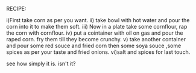 RECIPE:

i)First take corn as per you want.
ii) take bowl with hot water and pour the corn into it to make them soft.
iii) Now in a plate take some cornflour, rap the corn with cornflour.
iv) put a cointainer with oil on gas and pour the raped corn. fry them till they become crunchy.
v) take another container and pour some red souce and fried corn then some soya souce ,some spices as per your taste and fried onions.
vi)salt and spices for last touch.

see how simply it is. isn't it?

